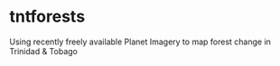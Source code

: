 # tntforests
Using recently freely available Planet Imagery to map forest change in Trinidad &amp; Tobago
